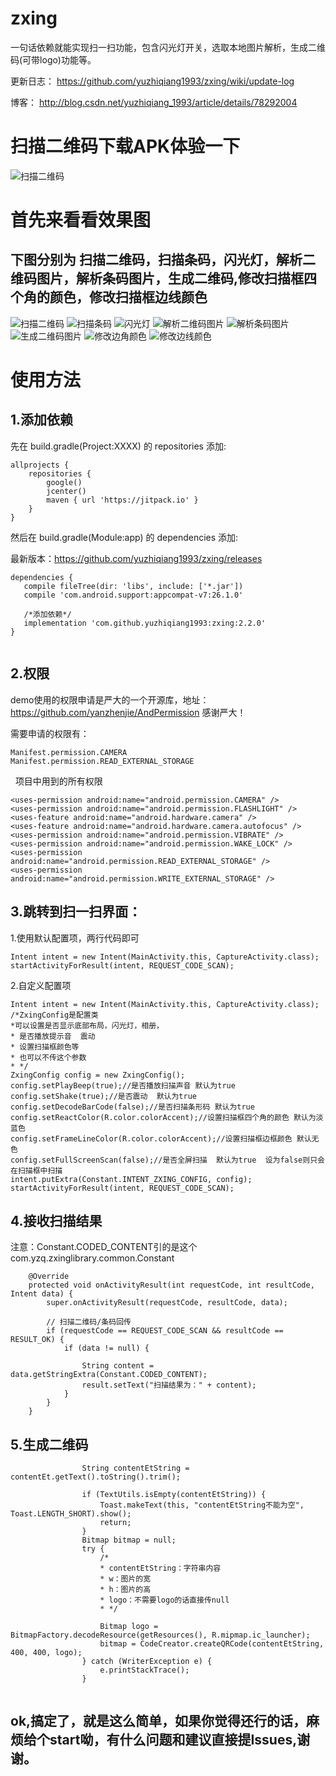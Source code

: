 # zxing
一句话依赖就能实现扫一扫功能，包含闪光灯开关，选取本地图片解析，生成二维码(可带logo)功能等。

更新日志：
https://github.com/yuzhiqiang1993/zxing/wiki/update-log

博客： http://blog.csdn.net/yuzhiqiang_1993/article/details/78292004


扫描二维码下载APK体验一下
========
![扫描二维码](https://github.com/yuzhiqiang1993/zxing/blob/master/img/downloadApk.png "扫描下载APK")


首先来看看效果图
========


下图分别为 扫描二维码，扫描条码，闪光灯，解析二维码图片，解析条码图片，生成二维码,修改扫描框四个角的颜色，修改扫描框边线颜色
------------------------
![扫描二维码](https://github.com/yuzhiqiang1993/zxing/blob/master/img/scanEwm.gif "扫描二维码")
![扫描条码](https://github.com/yuzhiqiang1993/zxing/blob/master/img/scanTm.gif "扫描条码")
![闪光灯](https://github.com/yuzhiqiang1993/zxing/blob/master/img/flashlight.gif "闪光灯")
![解析二维码图片](https://github.com/yuzhiqiang1993/zxing/blob/master/img/decodeEWM.gif "解析二维码图片")
![解析条码图片](https://github.com/yuzhiqiang1993/zxing/blob/master/img/decodeTM.gif "解析条码图片")
![生成二维码图片](https://github.com/yuzhiqiang1993/zxing/blob/master/img/createEwm.gif "生成二维码图片")
![修改边角颜色](https://github.com/yuzhiqiang1993/zxing/blob/master/img/edit_react_color.gif "修改边角颜色")
![修改边线颜色](https://github.com/yuzhiqiang1993/zxing/blob/master/img/edit_frameline_color.gif "修改边线颜色")

>
使用方法
========


1.添加依赖
--------------------
先在 build.gradle(Project:XXXX) 的 repositories 添加:

```
allprojects {
    repositories {
        google()
        jcenter()
        maven { url 'https://jitpack.io' }
    }
}
```

然后在 build.gradle(Module:app) 的 dependencies 添加:

最新版本：https://github.com/yuzhiqiang1993/zxing/releases

 ```
 dependencies {
    compile fileTree(dir: 'libs', include: ['*.jar'])
    compile 'com.android.support:appcompat-v7:26.1.0'
    
    /*添加依赖*/
    implementation 'com.github.yuzhiqiang1993:zxing:2.2.0'
}

 
 ```
 
 2.权限
 --------------
 
 demo使用的权限申请是严大的一个开源库，地址：https://github.com/yanzhenjie/AndPermission 感谢严大！
 
 需要申请的权限有：
 
   ```
   Manifest.permission.CAMERA
   Manifest.permission.READ_EXTERNAL_STORAGE
  
   ```
   
   
   项目中用到的所有权限
   
   ```
   <uses-permission android:name="android.permission.CAMERA" />
   <uses-permission android:name="android.permission.FLASHLIGHT" />
   <uses-feature android:name="android.hardware.camera" />
   <uses-feature android:name="android.hardware.camera.autofocus" />
   <uses-permission android:name="android.permission.VIBRATE" />
   <uses-permission android:name="android.permission.WAKE_LOCK" />
   <uses-permission android:name="android.permission.READ_EXTERNAL_STORAGE" />
   <uses-permission android:name="android.permission.WRITE_EXTERNAL_STORAGE" />
   ```

 
3.跳转到扫一扫界面：
--------------

1.使用默认配置项，两行代码即可

```
Intent intent = new Intent(MainActivity.this, CaptureActivity.class);
startActivityForResult(intent, REQUEST_CODE_SCAN);
```

2.自定义配置项
```
Intent intent = new Intent(MainActivity.this, CaptureActivity.class);
/*ZxingConfig是配置类
*可以设置是否显示底部布局，闪光灯，相册，
* 是否播放提示音  震动
* 设置扫描框颜色等
* 也可以不传这个参数
* */
ZxingConfig config = new ZxingConfig();
config.setPlayBeep(true);//是否播放扫描声音 默认为true
config.setShake(true);//是否震动  默认为true
config.setDecodeBarCode(false);//是否扫描条形码 默认为true
config.setReactColor(R.color.colorAccent);//设置扫描框四个角的颜色 默认为淡蓝色
config.setFrameLineColor(R.color.colorAccent);//设置扫描框边框颜色 默认无色
config.setFullScreenScan(false);//是否全屏扫描  默认为true  设为false则只会在扫描框中扫描
intent.putExtra(Constant.INTENT_ZXING_CONFIG, config);
startActivityForResult(intent, REQUEST_CODE_SCAN);

```

4.接收扫描结果
-------------------------------------------
注意：Constant.CODED_CONTENT引的是这个com.yzq.zxinglibrary.common.Constant

```
    @Override
    protected void onActivityResult(int requestCode, int resultCode, Intent data) {
        super.onActivityResult(requestCode, resultCode, data);

        // 扫描二维码/条码回传
        if (requestCode == REQUEST_CODE_SCAN && resultCode == RESULT_OK) {
            if (data != null) {

                String content = data.getStringExtra(Constant.CODED_CONTENT);
                result.setText("扫描结果为：" + content);
            }
        }
    }

```


5.生成二维码
-------------------------------
```
                String contentEtString = contentEt.getText().toString().trim();
                
                if (TextUtils.isEmpty(contentEtString)) {
                    Toast.makeText(this, "contentEtString不能为空", Toast.LENGTH_SHORT).show();
                    return;
                }
                Bitmap bitmap = null;
                try {
                    /*
                    * contentEtString：字符串内容
                    * w：图片的宽
                    * h：图片的高
                    * logo：不需要logo的话直接传null
                    * */

                    Bitmap logo = BitmapFactory.decodeResource(getResources(), R.mipmap.ic_launcher);
                    bitmap = CodeCreator.createQRCode(contentEtString, 400, 400, logo);
                } catch (WriterException e) {
                    e.printStackTrace();
                }
                

```
>

ok,搞定了，就是这么简单，如果你觉得还行的话，麻烦给个start呦，有什么问题和建议直接提Issues,谢谢。
--------------------------
